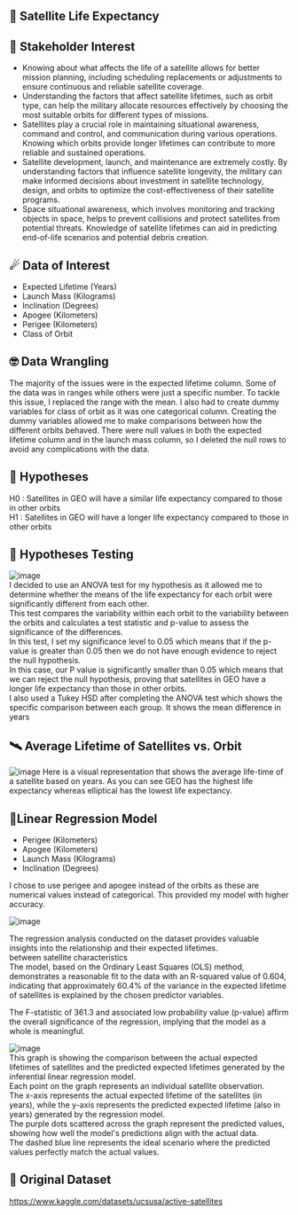 ## 🌌 Satellite Life Expectancy 

## 💼 Stakeholder Interest
- Knowing about what affects the life of a satellite allows for better mission planning, including scheduling replacements or adjustments to ensure continuous and reliable satellite coverage.
- Understanding the factors that affect satellite lifetimes, such as orbit type, can help the military allocate resources effectively by choosing the most suitable orbits for different types of missions.  
- Satellites play a crucial role in maintaining situational awareness, command and control, and communication during various operations. Knowing which orbits provide longer lifetimes can contribute to more reliable and sustained operations.
- Satellite development, launch, and maintenance are extremely costly. By understanding factors that influence satellite longevity, the military can make informed decisions about investment in satellite technology, design, and orbits to optimize the cost-effectiveness of their satellite programs.
- Space situational awareness, which involves monitoring and tracking objects in space, helps to prevent collisions and protect satellites from potential threats. Knowledge of satellite lifetimes can aid in predicting end-of-life scenarios and potential debris creation.

## ☄ Data of Interest
- Expected Lifetime (Years)
- Launch Mass (Kilograms)
- Inclination (Degrees)
- Apogee (Kilometers)
- Perigee (Kilometers)
- Class of Orbit

## 🤓 Data Wrangling
The majority of the issues were in the expected lifetime column. Some of the data was in ranges while others were just a specific number. To tackle this issue, I replaced the range with the mean. 
I also had to create dummy variables for class of orbit as it was one categorical column. Creating the dummy variables allowed me to make comparisons between how the different orbits behaved. 
There were null values in both the expected lifetime column and in the launch mass column, so I deleted the null rows to avoid any complications with the data. 

## 🔬 Hypotheses
H0 : Satellites in GEO will have a similar life expectancy compared to those in other orbits                   
H1 : Satellites in GEO will have a longer life expectancy compared to those in other orbits             

## 🧪 Hypotheses Testing
![image](https://github.com/joshlynj/active_satellites/assets/96899068/37143179-f237-4a8a-ac53-5ca8cce17e71)           
I decided to use an ANOVA test for my hypothesis as it allowed me to determine whether the means of the life expectancy for each orbit were significantly different from each other.        
This test compares the variability within each orbit to the variability between the orbits and calculates a test statistic and p-value to assess the significance of the differences.   
In this test, I set my significance level to 0.05 which means that if the p-value is greater than 0.05 then we do not have enough evidence to reject the null hypothesis.     
In this case, our P value is significantly smaller than 0.05 which means that we can reject the null hypothesis, proving that satellites in GEO have a longer life expectancy than those in other orbits.           
I also used a Tukey HSD after completing the ANOVA test which shows the specific comparison between each group. It shows the mean difference in years 



## 🛰 Average Lifetime of Satellites vs. Orbit
![image](https://github.com/joshlynj/active_satellites/assets/96899068/1165e4f1-807f-4df7-b893-19e58733d54d)
Here is a visual representation that shows the average life-time of a satellite based on years.
As you can see GEO has the highest life expectancy whereas elliptical has the lowest life expectancy. 


## 📡Linear Regression Model
- Perigee (Kilometers) 
- Apogee (Kilometers)
- Launch Mass (Kilograms)
- Inclination (Degrees)

I chose to use perigee and apogee instead of the orbits as these are numerical values instead of categorical. This provided my model with higher accuracy. 

![image](https://github.com/joshlynj/active_satellites/assets/96899068/127bfd18-45cb-456c-8942-46185ae7acb2)

The regression analysis conducted on the dataset provides valuable insights into the relationship and their expected lifetimes.      
between satellite characteristics           
The model, based on the Ordinary Least Squares (OLS) method, demonstrates a reasonable fit to the data with an R-squared value of 0.604, indicating that approximately 60.4% of the variance in the expected lifetime of satellites is explained by the chosen predictor variables.              

The F-statistic of 361.3 and associated low probability value (p-value) affirm the overall significance of the regression, implying that the model as a whole is meaningful.  
        
![image](https://github.com/joshlynj/active_satellites/assets/96899068/9d92057f-ff86-4192-9f89-c549af8cfd3e)          
This graph is showing the comparison between the actual expected lifetimes of satellites and the predicted expected lifetimes generated by the inferential linear regression model.        
Each point on the graph represents an individual satellite observation.          
The x-axis represents the actual expected lifetime of the satellites (in years), while the y-axis represents the predicted expected lifetime (also in years) generated by the regression model.        
The purple dots scattered across the graph represent the predicted values, showing how well the model's predictions align with the actual data.           
The dashed blue line represents the ideal scenario where the predicted values perfectly match the actual values.         

## 🌠 Original Dataset
https://www.kaggle.com/datasets/ucsusa/active-satellites
